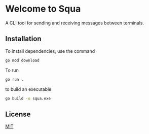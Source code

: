 # Welcome to Squa

A CLI tool for sending and receiving messages between terminals.

## Installation

To install dependencies, use the command

```bash
go mod download
```

To run

```bash
go run .
```

to build an executable 

```bash
go build -o squa.exe
```


## License

[MIT](https://choosealicense.com/licenses/mit/)
